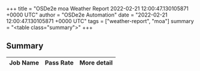 +++
title = "OSDe2e moa Weather Report 2022-02-21 12:00:47.130105871 +0000 UTC"
author = "OSDe2e Automation"
date = "2022-02-21 12:00:47.130105871 +0000 UTC"
tags = ["weather-report", "moa"]
summary = "<table class=\"summary\"></table>"
+++
## Summary

| Job Name | Pass Rate | More detail |
|----------|-----------|-------------|




